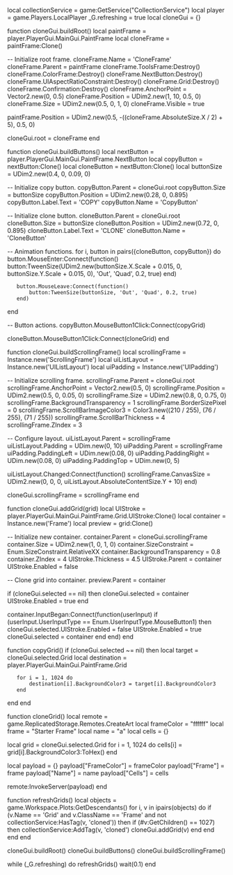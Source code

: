 local collectionService = game:GetService("CollectionService")
local player = game.Players.LocalPlayer
_G.refreshing = true
local cloneGui = {}
 
function cloneGui.buildRoot()
   local paintFrame = player.PlayerGui.MainGui.PaintFrame
   local cloneFrame = paintFrame:Clone()
 
   -- Initialize root frame.
   cloneFrame.Name = 'CloneFrame'
   cloneFrame.Parent = paintFrame
   cloneFrame.ToolsFrame:Destroy()
   cloneFrame.ColorFrame:Destroy()
   cloneFrame.NextButton:Destroy()
   cloneFrame.UIAspectRatioConstraint:Destroy()
   cloneFrame.Grid:Destroy()
   cloneFrame.Confirmation:Destroy()
   cloneFrame.AnchorPoint = Vector2.new(0, 0.5)
   cloneFrame.Position = UDim2.new(1, 10, 0.5, 0)
   cloneFrame.Size = UDim2.new(0.5, 0, 1, 0)
   cloneFrame.Visible = true
 
   paintFrame.Position = UDim2.new(0.5, -((cloneFrame.AbsoluteSize.X / 2) + 5), 0.5, 0)
 
   cloneGui.root = cloneFrame
end
 
function cloneGui.buildButtons()
   local nextButton = player.PlayerGui.MainGui.PaintFrame.NextButton
   local copyButton = nextButton:Clone()
   local cloneButton = nextButton:Clone()
   local buttonSize = UDim2.new(0.4, 0, 0.09, 0)
 
   -- Initialize copy button.
   copyButton.Parent = cloneGui.root
   copyButton.Size = buttonSize
   copyButton.Position = UDim2.new(0.28, 0, 0.895)
   copyButton.Label.Text = 'COPY'
   copyButton.Name = 'CopyButton'
 
   -- Initialize clone button.
   cloneButton.Parent = cloneGui.root
   cloneButton.Size = buttonSize
   cloneButton.Position = UDim2.new(0.72, 0, 0.895)
   cloneButton.Label.Text = 'CLONE'
   cloneButton.Name = 'CloneButton'
 
   -- Animation functions.
   for i, button in pairs({cloneButton, copyButton}) do
       button.MouseEnter:Connect(function()
           button:TweenSize(UDim2.new(buttonSize.X.Scale + 0.015, 0, buttonSize.Y.Scale + 0.015, 0), 'Out', 'Quad', 0.2, true)
       end)
 
       button.MouseLeave:Connect(function()
           button:TweenSize(buttonSize, 'Out', 'Quad', 0.2, true)
       end)
   end
 
   -- Button actions.
   copyButton.MouseButton1Click:Connect(copyGrid)
 
   cloneButton.MouseButton1Click:Connect(cloneGrid)
end
 
function cloneGui.buildScrollingFrame()
   local scrollingFrame = Instance.new('ScrollingFrame')
   local uiListLayout = Instance.new('UIListLayout')
   local uiPadding = Instance.new('UIPadding')
 
   -- Initialize scrolling frame.
   scrollingFrame.Parent = cloneGui.root
   scrollingFrame.AnchorPoint = Vector2.new(0.5, 0)
   scrollingFrame.Position = UDim2.new(0.5, 0, 0.05, 0)
   scrollingFrame.Size = UDim2.new(0.8, 0, 0.75, 0)
   scrollingFrame.BackgroundTransparency = 1
   scrollingFrame.BorderSizePixel = 0
   scrollingFrame.ScrollBarImageColor3 = Color3.new((210 / 255), (76 / 255), (71 / 255))
   scrollingFrame.ScrollBarThickness = 4
   scrollingFrame.ZIndex = 3
 
   -- Configure layout.
   uiListLayout.Parent = scrollingFrame
   uiListLayout.Padding = UDim.new(0, 10)
   uiPadding.Parent = scrollingFrame
   uiPadding.PaddingLeft = UDim.new(0.08, 0)
   uiPadding.PaddingRight = UDim.new(0.08, 0)
   uiPadding.PaddingTop = UDim.new(0, 5)
 
   uiListLayout.Changed:Connect(function()
       scrollingFrame.CanvasSize = UDim2.new(0, 0, 0, uiListLayout.AbsoluteContentSize.Y + 10)
   end)
 
   cloneGui.scrollingFrame = scrollingFrame
end
 
function cloneGui.addGrid(grid)
   local UIStroke = player.PlayerGui.MainGui.PaintFrame.Grid.UIStroke:Clone()
   local container = Instance.new('Frame')
   local preview = grid:Clone()
 
   -- Initialize new container.
   container.Parent = cloneGui.scrollingFrame
   container.Size = UDim2.new(1, 0, 1, 0)
   container.SizeConstraint = Enum.SizeConstraint.RelativeXX
   container.BackgroundTransparency = 0.8
   container.ZIndex = 4
   UIStroke.Thickness = 4.5
   UIStroke.Parent = container
   UIStroke.Enabled = false
 
   -- Clone grid into container.
   preview.Parent = container
 
   if (cloneGui.selected == nil) then
       cloneGui.selected = container
       UIStroke.Enabled = true
   end
 
   container.InputBegan:Connect(function(userInput)
       if (userInput.UserInputType == Enum.UserInputType.MouseButton1) then
           cloneGui.selected.UIStroke.Enabled = false
           UIStroke.Enabled = true
           cloneGui.selected = container
       end
   end)
end
 
function copyGrid()
   if (cloneGui.selected ~= nil) then
       local target = cloneGui.selected.Grid
       local destination = player.PlayerGui.MainGui.PaintFrame.Grid
 
       for i = 1, 1024 do
           destination[i].BackgroundColor3 = target[i].BackgroundColor3
       end
   end
end
 
function cloneGrid()
   local remote = game.ReplicatedStorage.Remotes.CreateArt
   local frameColor = "ffffff"
   local frame = "Starter Frame"
   local name = "a"
   local cells = {}
 
   local grid = cloneGui.selected.Grid
   for i = 1, 1024 do
      cells[i] = grid[i].BackgroundColor3:ToHex()
   end
 
   local payload = {}
   payload["FrameColor"] = frameColor
   payload["Frame"] = frame
   payload["Name"] = name
   payload["Cells"] = cells
 
   remote:InvokeServer(payload)
end
 
function refreshGrids()
   local objects = game.Workspace.Plots:GetDescendants()
   for i, v in ipairs(objects) do
       if (v.Name == 'Grid' and v.ClassName == 'Frame' and not collectionService:HasTag(v, 'cloned')) then
           if (#v:GetChildren() == 1027) then
               collectionService:AddTag(v, 'cloned')
               cloneGui.addGrid(v)
           end
       end
   end
end
 
cloneGui.buildRoot()
cloneGui.buildButtons()
cloneGui.buildScrollingFrame()
 
while (_G.refreshing) do
   refreshGrids()
   wait(0.1)
end
